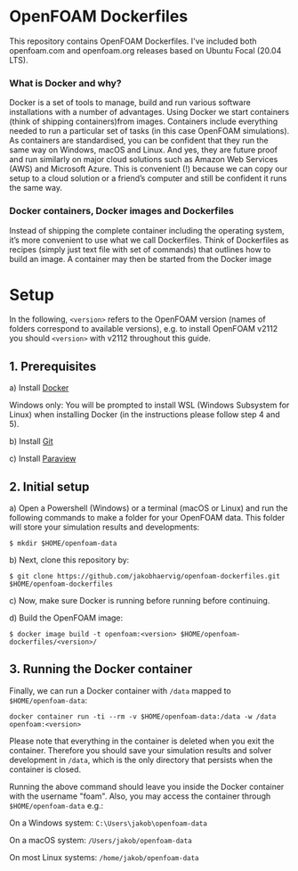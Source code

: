 # OpenFOAM Dockerfiles

This repository contains OpenFOAM Dockerfiles. I've included both openfoam.com and openfoam.org releases based on Ubuntu Focal (20.04 LTS).

### What is Docker and why?

Docker is a set of tools to manage, build and run various software installations with a number of advantages. Using Docker we start containers (think of shipping containers)from images. Containers include everything needed to run a particular set of tasks (in this case OpenFOAM simulations). As containers are standardised, you can be confident that they run the same way on Windows, macOS and Linux. And yes, they are future proof and run similarly on major cloud solutions such as Amazon Web Services (AWS) and Microsoft Azure. This is convenient (!) because we can copy our setup to a cloud solution or a friend’s computer and still be confident it runs the same way.

### Docker containers, Docker images and Dockerfiles

Instead of shipping the complete container including the operating system, it’s more convenient to use what we call Dockerfiles. Think of Dockerfiles as recipes (simply just text file with set of commands) that outlines how to build an image. A container may then be started from the Docker image

# Setup

In the following, ```<version>``` refers to the OpenFOAM version (names of folders correspond to 
available versions), e.g. to install OpenFOAM v2112 you should ```<version>``` with v2112 throughout this guide.

## 1. Prerequisites
a) Install [Docker](https://www.docker.com/products/docker-desktop)

Windows only: You will be prompted to install WSL (Windows Subsystem for Linux) when installing Docker (in the instructions
please follow step 4 and 5).

b) Install [Git](https://git-scm.com/downloads)

c) Install [Paraview](https://www.paraview.org/download/)

## 2. Initial setup
a) Open a Powershell (Windows) or a terminal (macOS or Linux) and run the following commands to make a folder for your OpenFOAM data. This folder will store your simulation results and developments:

```shell
$ mkdir $HOME/openfoam-data
```

b) Next, clone this repository by:

```shell
$ git clone https://github.com/jakobhaervig/openfoam-dockerfiles.git $HOME/openfoam-dockerfiles
```
c) Now, make sure Docker is running before running before continuing.

d) Build the OpenFOAM image:

```shell
$ docker image build -t openfoam:<version> $HOME/openfoam-dockerfiles/<version>/
```

## 3. Running the Docker container

Finally, we can run a Docker container with ``/data`` mapped to ``$HOME/openfoam-data``:

```shell
docker container run -ti --rm -v $HOME/openfoam-data:/data -w /data openfoam:<version>
```

Please note that everything in the container is deleted when you exit the container. Therefore you should save your simulation results and solver development in ``/data``, which is the only directory that persists when the container is closed.

Running the above command should leave you inside the Docker container with the username "foam". 
Also, you may access the container through ``$HOME/openfoam-data`` e.g.:

On a Windows system: ``C:\Users\jakob\openfoam-data``

On a macOS system: ``/Users/jakob/openfoam-data``

On most Linux systems: ``/home/jakob/openfoam-data``